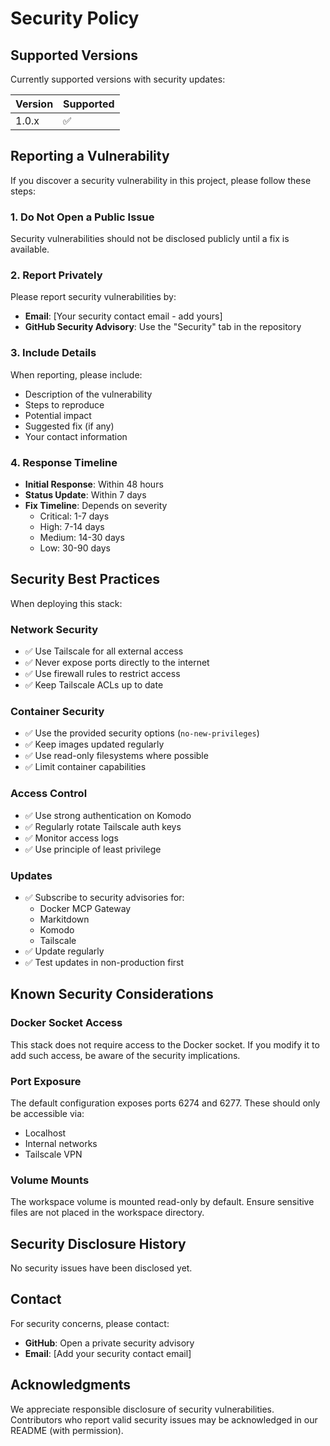 # Security Policy

## Supported Versions

Currently supported versions with security updates:

| Version | Supported          |
| ------- | ------------------ |
| 1.0.x   | :white_check_mark: |

## Reporting a Vulnerability

If you discover a security vulnerability in this project, please follow these steps:

### 1. **Do Not** Open a Public Issue

Security vulnerabilities should not be disclosed publicly until a fix is available.

### 2. Report Privately

Please report security vulnerabilities by:
- **Email**: [Your security contact email - add yours]
- **GitHub Security Advisory**: Use the "Security" tab in the repository

### 3. Include Details

When reporting, please include:
- Description of the vulnerability
- Steps to reproduce
- Potential impact
- Suggested fix (if any)
- Your contact information

### 4. Response Timeline

- **Initial Response**: Within 48 hours
- **Status Update**: Within 7 days
- **Fix Timeline**: Depends on severity
  - Critical: 1-7 days
  - High: 7-14 days
  - Medium: 14-30 days
  - Low: 30-90 days

## Security Best Practices

When deploying this stack:

### Network Security
- ✅ Use Tailscale for all external access
- ✅ Never expose ports directly to the internet
- ✅ Use firewall rules to restrict access
- ✅ Keep Tailscale ACLs up to date

### Container Security
- ✅ Use the provided security options (`no-new-privileges`)
- ✅ Keep images updated regularly
- ✅ Use read-only filesystems where possible
- ✅ Limit container capabilities

### Access Control
- ✅ Use strong authentication on Komodo
- ✅ Regularly rotate Tailscale auth keys
- ✅ Monitor access logs
- ✅ Use principle of least privilege

### Updates
- ✅ Subscribe to security advisories for:
  - Docker MCP Gateway
  - Markitdown
  - Komodo
  - Tailscale
- ✅ Update regularly
- ✅ Test updates in non-production first

## Known Security Considerations

### Docker Socket Access
This stack does not require access to the Docker socket. If you modify it to add such access, be aware of the security implications.

### Port Exposure
The default configuration exposes ports 6274 and 6277. These should only be accessible via:
- Localhost
- Internal networks
- Tailscale VPN

### Volume Mounts
The workspace volume is mounted read-only by default. Ensure sensitive files are not placed in the workspace directory.

## Security Disclosure History

No security issues have been disclosed yet.

## Contact

For security concerns, please contact:
- **GitHub**: Open a private security advisory
- **Email**: [Add your security contact email]

## Acknowledgments

We appreciate responsible disclosure of security vulnerabilities. Contributors who report valid security issues may be acknowledged in our README (with permission).

